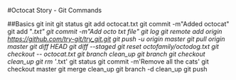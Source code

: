 #Octocat Story - Git Commands

##Basics
git init
git status
git add octocat.txt
git commit -m"Added octocat"
git add "*.txt"
git commit -m"Add octo txt file"
git log
git remote add origin https://github.com/try-git/try_git.git
git push -u origin master
git pull origin master
git diff HEAD
git diff --staged
git reset octofamily/octodog.txt
git checkout -- octocat.txt
git branch clean_up
git branch
git checkout clean_up
git rm '*.txt'
git status
git commit -m'Remove all the cats'
git checkout master
git merge clean_up
git branch -d clean_up
git push
